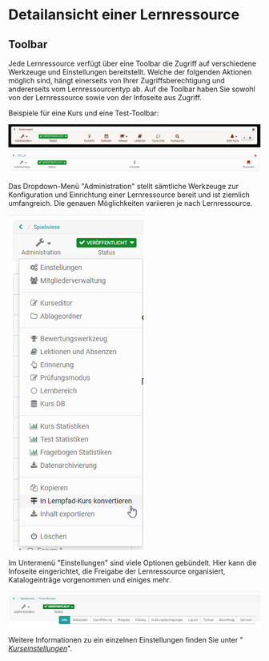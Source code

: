 # Detailansicht einer Lernressource

## Toolbar

Jede Lernressource verfügt über eine Toolbar die Zugriff auf verschiedene
Werkzeuge und Einstellungen bereitstellt. Welche der folgenden Aktionen
möglich sind, hängt einerseits von Ihrer Zugriffsberechtigung und andererseits
vom Lernressourcentyp ab. Auf die Toolbar haben Sie sowohl von der
Lernressource sowie von der Infoseite aus Zugriff.

Beispiele für eine Kurs und eine Test-Toolbar:

![](assets/toolbar_13.png)
![](assets/toolbar_13_test.png)

Das Dropdown-Menü "Administration" stellt sämtliche Werkzeuge zur
Konfiguration und Einrichtung einer Lernressource bereit und ist ziemlich
umfangreich. Die genauen Möglichkeiten variieren je nach Lernressource.

![](assets/Kurs_Administration_15.png)

Im Untermenü "Einstellungen" sind viele Optionen gebündelt. Hier kann die
Infoseite eingerichtet, die Freigabe der Lernressource organisiert,
Katalogeinträge vorgenommen und einiges mehr.

![](assets/Einstellungen161.png)

Weitere Informationen zu ein einzelnen Einstellungen finden Sie unter "[
_Kurseinstellungen_](Kurseinstellungen.html)".

 